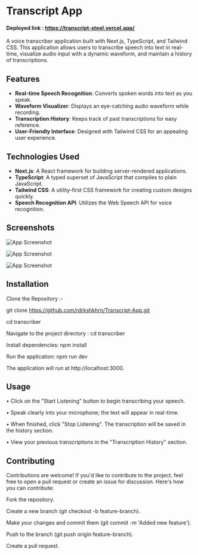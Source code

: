
# Transcript App
#### Deployed link : https://transcript-steel.vercel.app/
A voice transcriber application built with Next.js, TypeScript, and Tailwind CSS. This application allows users to transcribe speech into text in real-time, visualize audio input with a dynamic waveform, and maintain a history of transcriptions.


## Features
- **Real-time Speech Recognition**: Converts spoken words into text as you speak.
- **Waveform Visualizer**: Displays an eye-catching audio waveform while recording.
- **Transcription History**: Keeps track of past transcriptions for easy reference.
- **User-Friendly Interface**: Designed with Tailwind CSS for an appealing user experience.

## Technologies Used

- **Next.js**: A React framework for building server-rendered applications.
- **TypeScript**: A typed superset of JavaScript that compiles to plain JavaScript.
- **Tailwind CSS**: A utility-first CSS framework for creating custom designs quickly.
- **Speech Recognition API**: Utilizes the Web Speech API for voice recognition.

## Screenshots

![App Screenshot](https://i.ibb.co/hm5DFXp/ta1.png)

![App Screenshot](https://i.ibb.co/YP48xQW/ta2.png)

![App Screenshot](https://i.ibb.co/HGMPRLz/ta3.png)



## Installation

Clone the Repository :-

git clone https://github.com/rdrkshkhrn/Transcript-App.git

cd transcriber

Navigate to the project directory : cd transcriber

Install dependencies:
npm install

Run the application:
npm run dev
    
The application will run at http://localhost:3000.
## Usage

• Click on the "Start Listening" button to begin transcribing your speech.

• Speak clearly into your microphone; the text will appear in real-time.

• When finished, click "Stop Listening". The transcription will be saved in the history section.

• View your previous transcriptions in the "Transcription History" section.


## Contributing

Contributions are welcome! If you'd like to contribute to the project, feel free to open a pull request or create an issue for discussion. Here's how you can contribute:

Fork the repository.

Create a new branch (git checkout -b feature-branch).

Make your changes and commit them (git commit -m 'Added new feature').

Push to the branch (git push origin feature-branch).

Create a pull request.
